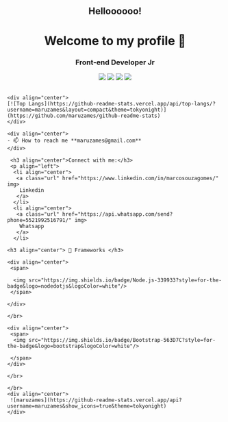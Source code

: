<h2 align="center">Helloooooo!</h1>
    <h1 align="center">Welcome to my profile 👋</h1>
    <h3 align="center">Front-end Developer Jr</h3>
     <div align="center">
      <span>
       <img src="https://img.shields.io/badge/JavaScript-F7DF1E?style=for-the-badge&logo=javascript&logoColor=black"/>
       <img src="https://img.shields.io/badge/HTML5-E34F26?style=for-the-badge&logo=html5&logoColor=white"/>
       <img src="https://img.shields.io/badge/CSS3-1572B6?style=for-the-badge&logo=css3&logoColor=white"/>
       <img src="https://img.shields.io/badge/Bootstrap-239120?style=for-the-badge&logo=bootstrap&logoColor=white"/>
      </span>
     </div>
    </br>

    <div align="center">
    [![Top Langs](https://github-readme-stats.vercel.app/api/top-langs/?username=maruzames&layout=compact&theme=tokyonight)](https://github.com/maruzames/github-readme-stats)
    </div>

    <div align="center">
    - 📫 How to reach me **maruzames@gmail.com**
    </div>
    
     <h3 align="center">Connect with me:</h3>
     <p align="left">
      <li align="center">
       <a class="url" href="https://www.linkedin.com/in/marcosouzagomes/" img> 
        Linkedin
       </a>
      </li>
      <li align="center">
       <a class="url" href="https://api.whatsapp.com/send?phone=5521992516791/" img> 
        Whatsapp
       </a>
      </li>
    
    <h3 align="center"> 🚀 Frameworks </h3>
    
    <div align="center">
     <span>

      <img src="https://img.shields.io/badge/Node.js-339933?style=for-the-badge&logo=nodedotjs&logoColor=white"/>
     </span>
    
    </div>
    
    </br>
    
    <div align="center">
     <span> 
      <img src="https://img.shields.io/badge/Bootstrap-563D7C?style=for-the-badge&logo=bootstrap&logoColor=white"/>  

     </span>
    </div>
    
    </br>
    
    </br>
    <div align="center">
     ![maruzames](https://github-readme-stats.vercel.app/api?username=maruzames&show_icons=true&theme=tokyonight)
    </div>
